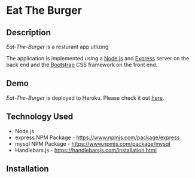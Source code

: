 # Eat The Burger 

## Description

*Eat-The-Burger* is a resturant app utlizing  

The application is implemented using a [Node.js](https://nodejs.org/en/) and [Express](https://expressjs.com/) server on the back end and the [Bootstrap](https://getbootstrap.com/) CSS framework on the front end.

## Demo
	
*Eat-The-Burger* is deployed to Heroku. Please check it out [here]().

## Technology Used
- Node.js
- express NPM Package - https://www.npmjs.com/package/express
- mysql NPM Package - https://www.npmjs.com/package/mysql
- Handlebars.js - https://handlebarsjs.com/installation.html

## Installation